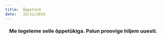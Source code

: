 ```yaml
---
title:  Õppetund
date:   15/11/2019
---
```


### <center>Me tegeleme selle õppetükiga. Palun proovige hiljem uuesti.</center>